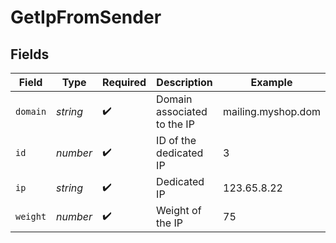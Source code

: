 # GetIpFromSender


## Fields

| Field                       | Type                        | Required                    | Description                 | Example                     |
| --------------------------- | --------------------------- | --------------------------- | --------------------------- | --------------------------- |
| `domain`                    | *string*                    | :heavy_check_mark:          | Domain associated to the IP | mailing.myshop.dom          |
| `id`                        | *number*                    | :heavy_check_mark:          | ID of the dedicated IP      | 3                           |
| `ip`                        | *string*                    | :heavy_check_mark:          | Dedicated IP                | 123.65.8.22                 |
| `weight`                    | *number*                    | :heavy_check_mark:          | Weight of the IP            | 75                          |